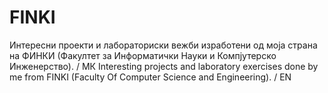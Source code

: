 # FINKI
Интересни проекти и лабораториски вежби изработени од моја страна на ФИНКИ (Факултет за Информатички Науки и Компјутерско Инженерство). / МК
Interesting projects and laboratory exercises done by me from FINKI (Faculty Of Computer Science and Engineering). / ЕN

